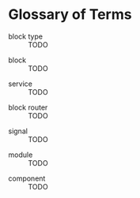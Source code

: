 # Glossary of Terms #

<dl>
  <dt>block type</dt>
  <dd>TODO</dd>
</dl>
<dl>
  <dt>block</dt>
  <dd>TODO</dd>
</dl>
<dl>
  <dt>service</dt>
  <dd>TODO</dd>
</dl>
<dl>
  <dt>block router</dt>
  <dd>TODO</dd>
</dl>
<dl>
  <dt>signal</dt>
  <dd>TODO</dd>
</dl>
<dl>
  <dt>module</dt>
  <dd>TODO</dd>
</dl>
<dl>
  <dt>component</dt>
  <dd>TODO</dd>
</dl>
